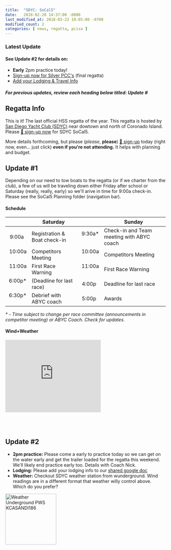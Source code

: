 ```yaml
---
title:  "SDYC: SoCal5"
date:   2018-02-28 14:37:00 -0800
last_modified_at: 2018-03-23 10:05:00 -0700
modified_count: 2
categories: [ news, regatta, pcisa ]
---
```


<h3>Latest Update</h3> 
<div class="alert alert-info">
<h4>See Update #2 for details on:</h4>
<ul><li>
<strong>Early</strong> 2pm practice today!</li><li>
<a target="_blank" rel="nofollow" href="https://docs.google.com/forms/d/e/1FAIpQLSdHoOhTO7lkORibwT8FhTadlphJCcX4fGAcO9u2BuH8pL3XeA/viewform">Sign-up now for Silver PCC's</a> (final regatta)</li><li>
<a target="_blank" rel="nofollow" href="https://docs.google.com/document/d/1ih8Qf9ej5maqpwTU8QvQLs6I-0gepYx-z_SWxrxHKps/edit">Add your Lodging & Travel Info</a></li></ul>

<h5>
For previous updates, review each heading below titled: <strong>Update #</strong>
</h5>
</div>

## Regatta Info

This is it! The last official HSS regatta of the year. This regatta is hosted by [San Diego Yacht Club (SDYC)](https://www.google.com/maps/place/San+Diego+Yacht+Club/@32.7188262,-117.2295806,15z/data=!4m5!3m4!1s0x0:0xb32271e0380bbf75!8m2!3d32.7188262!4d-117.2295806) near dowtown and north of Coronado Island.  Please [:triangular_flag_on_post: sign-up now](https://docs.google.com/forms/d/e/1FAIpQLSdHoOhTO7lkORibwT8FhTadlphJCcX4fGAcO9u2BuH8pL3XeA/viewform) for SDYC SoCal5.  

More details forthcoming, but please (_please_, **please**) [:triangular_flag_on_post: sign-up](https://docs.google.com/forms/d/e/1FAIpQLSdHoOhTO7lkORibwT8FhTadlphJCcX4fGAcO9u2BuH8pL3XeA/viewform) today (right now, even... just click) **even if you're not attending.**  It helps with planning and budget.

## Update #1

Depending on our need to tow boats to the regatta (or if we charter from the club), a few of us will be traveling down either Friday after school or Saturday (really, really, early) so we'll arive in time for 9:00a check-in. Please see the SoCal5 Planning folder (navigation bar). 

#### Schedule

|       | Saturday                        |       | Sunday        |
| -----:| ------------------------------- | -----:| ------------- |
|  9:00a &nbsp;| Registration & Boat check-in  | 9:30a\* &nbsp;| Check-in and Team meeting with ABYC coach |
| 10:00a &nbsp;| Competitors Meeting           | 10:00a &nbsp;| Competitors Meeting
| 11:00a &nbsp;| First Race Warning            | 11:00a &nbsp;| First Race Warning            
|  6:00p\* &nbsp;| (Deadline for last race)      |  4:00p &nbsp;| Deadline for last race |
|  6:30p\* &nbsp;| Debrief with ABYC coach       |  5:00p &nbsp;| Awards                  

<span class="label label-info"><em>* - Time subject to change per race committee (announcements in competitor meeting) or ABYC Coach. Check for updates.</em></span>


#### Wind+Weather 

<div style="width: 300px;"><iframe style="display: block;" src="https://cdnres.willyweather.com/widget/loadView.html?id=84083" width="300" height="228" frameborder="0" scrolling="no"></iframe><a style="display: block;z-index: 1;height: 20px;text-indent: -9999em;margin: -20px 0 0 0;position: relative" href="https://www.willyweather.com/ca/san-diego-county/coronado-island.html" rel="nofollow">coronado island weather</a></div>

<br>
<br>
<br>

## Update #2

*   **2pm practice:**  Please come a early to practice today so we can get on the water early and get the trailer loaded for the regatta this weekend.  We'll likely end practice early too. Details with Coach Nick. 
*   **Lodging:** Please add your lodging info to our [shared google doc](https://docs.google.com/document/d/1ih8Qf9ej5maqpwTU8QvQLs6I-0gepYx-z_SWxrxHKps/edit)
*   **Weather:** Checkout SDYC weather station from wunderground.  Wind readings are in a different format that weather willy control above.  Which do you prefer?

<a href="http://www.wunderground.com/weatherstation/WXDailyHistory.asp?ID=KCASANDI186"><img src="http://banners.wunderground.com/cgi-bin/banner/ban/wxBanner?bannertype=wxstnsticker&weatherstationcount=KCASANDI186" height="160" width="160" border="0" alt="Weather Underground PWS KCASANDI186" /></a>
